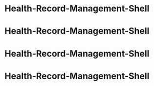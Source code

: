 # Health-Record-Management-Shell
# Health-Record-Management-Shell
# Health-Record-Management-Shell
# Health-Record-Management-Shell
